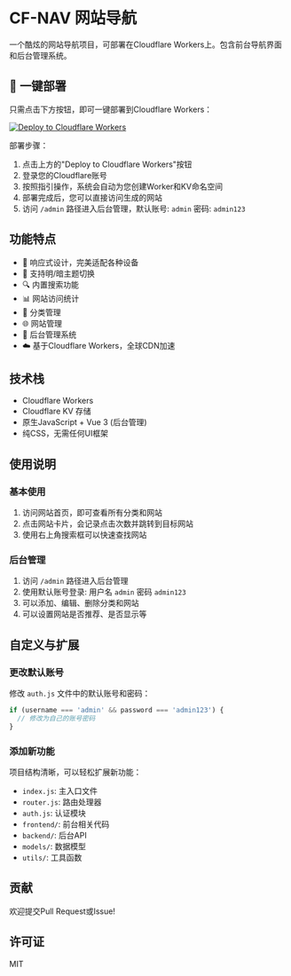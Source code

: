 # CF-NAV 网站导航

一个酷炫的网站导航项目，可部署在Cloudflare Workers上。包含前台导航界面和后台管理系统。

## 🚀 一键部署

只需点击下方按钮，即可一键部署到Cloudflare Workers：

[![Deploy to Cloudflare Workers](https://deploy.workers.cloudflare.com/button)](https://deploy.workers.cloudflare.com/?url=https://github.com/arebotx/cf-nav)

部署步骤：
1. 点击上方的"Deploy to Cloudflare Workers"按钮
2. 登录您的Cloudflare账号
3. 按照指引操作，系统会自动为您创建Worker和KV命名空间
4. 部署完成后，您可以直接访问生成的网站
5. 访问 `/admin` 路径进入后台管理，默认账号: `admin` 密码: `admin123`

## 功能特点

- 🚀 响应式设计，完美适配各种设备
- 🌙 支持明/暗主题切换
- 🔍 内置搜索功能
- 📊 网站访问统计
- 📁 分类管理
- 🌐 网站管理
- 👑 后台管理系统
- ☁️ 基于Cloudflare Workers，全球CDN加速

## 技术栈

- Cloudflare Workers
- Cloudflare KV 存储
- 原生JavaScript + Vue 3 (后台管理)
- 纯CSS，无需任何UI框架

## 使用说明

### 基本使用

1. 访问网站首页，即可查看所有分类和网站
2. 点击网站卡片，会记录点击次数并跳转到目标网站
3. 使用右上角搜索框可以快速查找网站

### 后台管理

1. 访问 `/admin` 路径进入后台管理
2. 使用默认账号登录: 用户名 `admin` 密码 `admin123`
3. 可以添加、编辑、删除分类和网站
4. 可以设置网站是否推荐、是否显示等

## 自定义与扩展

### 更改默认账号

修改 `auth.js` 文件中的默认账号和密码：

```javascript
if (username === 'admin' && password === 'admin123') {
  // 修改为自己的账号密码
}
```

### 添加新功能

项目结构清晰，可以轻松扩展新功能：

- `index.js`: 主入口文件
- `router.js`: 路由处理器
- `auth.js`: 认证模块
- `frontend/`: 前台相关代码
- `backend/`: 后台API
- `models/`: 数据模型
- `utils/`: 工具函数

## 贡献

欢迎提交Pull Request或Issue!

## 许可证

MIT 